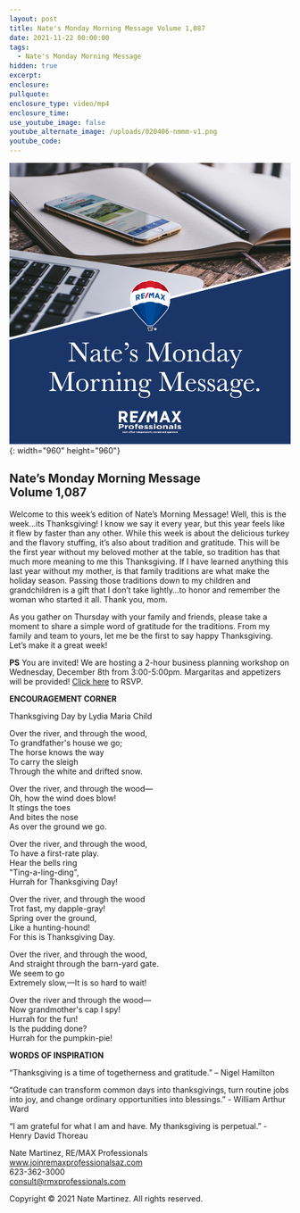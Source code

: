 ```yaml
---
layout: post
title: Nate's Monday Morning Message Volume 1,087
date: 2021-11-22 00:00:00
tags:
  - Nate's Monday Morning Message
hidden: true
excerpt:
enclosure:
pullquote:
enclosure_type: video/mp4
enclosure_time:
use_youtube_image: false
youtube_alternate_image: /uploads/020406-nmmm-v1.png
youtube_code:
---
```

![](/uploads/020406-nmmm-v1-1.png){: width="960" height="960"}

## **Nate’s Monday Morning Message<br>Volume 1,087**

Welcome to this week’s edition of Nate’s Morning Message\! Well, this is the week…its Thanksgiving\! I know we say it every year, but this year feels like it flew by faster than any other. While this week is about the delicious turkey and the flavory stuffing, it’s also about tradition and gratitude. This will be the first year without my beloved mother at the table, so tradition has that much more meaning to me this Thanksgiving. If I have learned anything this last year without my mother, is that family traditions are what make the holiday season. Passing those traditions down to my children and grandchildren is a gift that I don’t take lightly…to honor and remember the woman who started it all. Thank you, mom.

As you gather on Thursday with your family and friends, please take a moment to share a simple word of gratitude for the traditions. From my family and team to yours, let me be the first to say happy Thanksgiving. Let’s make it a great week\!

**PS** You are invited\! We are hosting a 2-hour business planning workshop on Wednesday, December 8th from 3:00-5:00pm. Margaritas and appetizers will be provided\! [Click here](https://www.facebook.com/events/615537703024035) to RSVP.

**ENCOURAGEMENT CORNER**

Thanksgiving Day by Lydia Maria Child

Over the river, and through the wood,<br>To grandfather's house we go;<br>The horse knows the way<br>To carry the sleigh<br>Through the white and drifted snow.

Over the river, and through the wood—<br>Oh, how the wind does blow\!<br>It stings the toes<br>And bites the nose<br>As over the ground we go.

Over the river, and through the wood,<br>To have a first-rate play.<br>Hear the bells ring<br>"Ting-a-ling-ding",<br>Hurrah for Thanksgiving Day\!

Over the river, and through the wood<br>Trot fast, my dapple-gray\!<br>Spring over the ground,<br>Like a hunting-hound\!<br>For this is Thanksgiving Day.

Over the river, and through the wood,<br>And straight through the barn-yard gate.<br>We seem to go<br>Extremely slow,—It is so hard to wait\!

Over the river and through the wood—<br>Now grandmother's cap I spy\!<br>Hurrah for the fun\!<br>Is the pudding done?<br>Hurrah for the pumpkin-pie\!

**WORDS OF INSPIRATION**

“Thanksgiving is a time of togetherness and gratitude.” – Nigel Hamilton

“Gratitude can transform common days into thanksgivings, turn routine jobs into joy, and change ordinary opportunities into blessings.” - William Arthur Ward

“I am grateful for what I am and have. My thanksgiving is perpetual.” - Henry David Thoreau

Nate Martinez, RE/MAX Professionals<br>www.joinremaxprofessionalsaz.com<br>623-362-3000<br>consult@rmxprofessionals.com

Copyright &copy; 2021 Nate Martinez. All rights reserved.
